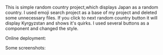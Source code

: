 This is simple random country project,which displays Japan as a random country.
I used emoji search project as a base of my project and deleted some unnecessary files.
If you click to next random country button it will display Kyrgyzstan and shows it's quirks.
I used several buttons as a component and changed the style.

Online deployment:


Some screenshots:



